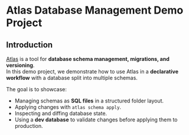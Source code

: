 # Atlas Database Management Demo Project

## Introduction

[Atlas](https://atlasgo.io/) is a tool for **database schema management, migrations, and versioning**.  
In this demo project, we demonstrate how to use Atlas in a **declarative workflow** with a database split into multiple schemas.

The goal is to showcase:
- Managing schemas as **SQL files** in a structured folder layout.
- Applying changes with `atlas schema apply`.
- Inspecting and diffing database state.
- Using a **dev database** to validate changes before applying them to production.

